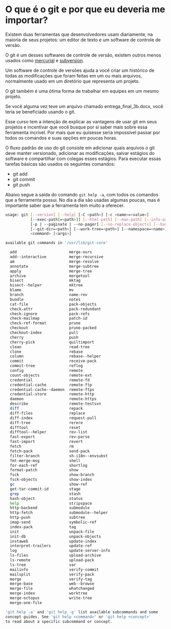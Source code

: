 # O que é o git e por que eu deveria me importar?

Existem duas ferramentas que desenvolvedores usam diariamente, na maioria de 
seus projetos: um editor de texto e um software de controle de versão.

O git é um desses softwares de controle de versão, existem outros menos usados
como [mercurial](https://www.mercurial-scm.org/) e 
[subversion](https://subversion.apache.org/).

Um software de controle de versões ajuda a você criar um histórico de todas as 
modificações que foram feitas em um ou mais arquivos, normalmente usado em um 
diretório que representa um projeto.

O git também é uma ótima forma de trabalhar em equipes em um mesmo projeto.

Se você alguma vez teve um arquivo chamado entrega_final_3b.docx, você teria
se beneficiado usando o git.

Esse curso tem a intenção de explicar as vantagens de usar git em seus projetos
e incentivar que você busque por si saber mais sobre essa ferramenta incrível.
Por mais que eu quisesse seria impossível passar por todos os comandos e suas
opções em poucas horas.

O fluxo padrão de uso do git consiste em adicionar quais arquivos o git deve 
manter versionado, adicionar as modificações, salvar estágios do software e 
compartilhar com colegas esses estágios. Para executar essas tarefas básicas
são usados os seguintes comandos:
- git add
- git commit
- git push

Abaixo segue a saída do comando `git help -a`, com todos os comandos que a 
ferramenta possui. No dia a dia são usadas algumas poucas, mas é importante 
saber que a ferramenta tem muito a oferecer.

```sh
usage: git [--version] [--help] [-C <path>] [-c <name>=<value>]
           [--exec-path[=<path>]] [--html-path] [--man-path] [--info-path]
           [-p | --paginate | --no-pager] [--no-replace-objects] [--bare]
           [--git-dir=<path>] [--work-tree=<path>] [--namespace=<name>]
           <command> [<args>]

available git commands in '/usr/lib/git-core'

  add                       merge-ours
  add--interactive          merge-recursive
  am                        merge-resolve
  annotate                  merge-subtree
  apply                     merge-tree
  archive                   mergetool
  bisect                    mktag
  bisect--helper            mktree
  blame                     mv
  branch                    name-rev
  bundle                    notes
  cat-file                  pack-objects
  check-attr                pack-redundant
  check-ignore              pack-refs
  check-mailmap             patch-id
  check-ref-format          prune
  checkout                  prune-packed
  checkout-index            pull
  cherry                    push
  cherry-pick               quiltimport
  clean                     read-tree
  clone                     rebase
  column                    rebase--helper
  commit                    receive-pack
  commit-tree               reflog
  config                    remote
  count-objects             remote-ext
  credential                remote-fd
  credential-cache          remote-ftp
  credential-cache--daemon  remote-ftps
  credential-store          remote-http
  daemon                    remote-https
  describe                  remote-testsvn
  diff                      repack
  diff-files                replace
  diff-index                request-pull
  diff-tree                 rerere
  difftool                  reset
  difftool--helper          rev-list
  fast-export               rev-parse
  fast-import               revert
  fetch                     rm
  fetch-pack                send-pack
  filter-branch             sh-i18n--envsubst
  fmt-merge-msg             shell
  for-each-ref              shortlog
  format-patch              show
  fsck                      show-branch
  fsck-objects              show-index
  gc                        show-ref
  get-tar-commit-id         stage
  grep                      stash
  hash-object               status
  help                      stripspace
  http-backend              submodule
  http-fetch                submodule--helper
  http-push                 subtree
  imap-send                 symbolic-ref
  index-pack                tag
  init                      unpack-file
  init-db                   unpack-objects
  instaweb                  update-index
  interpret-trailers        update-ref
  log                       update-server-info
  ls-files                  upload-archive
  ls-remote                 upload-pack
  ls-tree                   var
  mailinfo                  verify-commit
  mailsplit                 verify-pack
  merge                     verify-tag
  merge-base                web--browse
  merge-file                whatchanged
  merge-index               worktree
  merge-octopus             write-tree
  merge-one-file

'git help -a' and 'git help -g' list available subcommands and some
concept guides. See 'git help <command>' or 'git help <concept>'
to read about a specific subcommand or concept.
```
